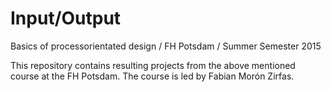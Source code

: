 # Input/Output
Basics of processorientated design / FH Potsdam / Summer Semester 2015

This repository contains resulting projects from the above mentioned course at the FH Potsdam. 
The course is led by Fabian Morón Zirfas.
